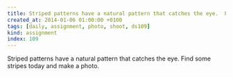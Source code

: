 ```yaml
---
title: Striped patterns have a natural pattern that catches the eye.  Find some stripes today and make a photo.
created_at: 2014-01-06 01:00:00 +0100
tags: [daily, assignment, photo, shoot, ds109]
kind: assignment
index: 109
---
```


Striped patterns have a natural pattern that catches the eye.  Find some stripes today and make a photo.
